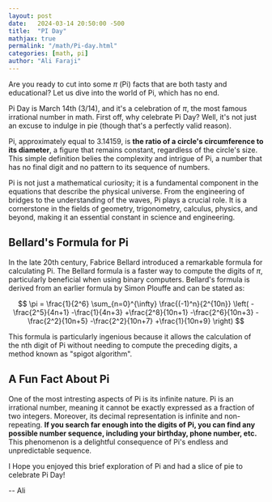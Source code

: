 ```yaml
---
layout: post
date:   2024-03-14 20:50:00 -500
title:  "PI Day"
mathjax: true
permalink: "/math/Pi-day.html"
categories: [math, pi]
author: "Ali Faraji"
---
```


Are you ready to cut into some $\pi$ (Pi) facts that are both tasty and educational? Let us dive into the world of Pi, which has no end.


Pi Day is March 14th (3/14), and it's a celebration of $\pi$, the most famous irrational number in math.
First off, why celebrate Pi Day? Well, it's not just an excuse to indulge in pie (though that's a perfectly valid reason).

Pi, approximately equal to 3.14159, is **the ratio of a circle's circumference to its diameter**, a figure that remains constant, regardless of the circle's size. This simple definition belies the complexity and intrigue of Pi, a number that has no final digit and no pattern to its sequence of numbers.

Pi is not just a mathematical curiosity; it is a fundamental component in the equations that describe the physical universe.
From the engineering of bridges to the understanding of the waves, Pi plays a crucial role.
It is a cornerstone in the fields of geometry, trigonometry, calculus, physics, and beyond, making it an essential constant in science and engineering.


## Bellard's Formula for Pi
In the late 20th century, Fabrice Bellard introduced a remarkable formula for calculating Pi.
The Bellard formula is a faster way to compute the digits of $\pi$, particularly beneficial when using binary computers. Bellard's formula is derived from an earlier formula by Simon Plouffe and can be stated as:

$$ \pi = \frac{1}{2^6} \sum_{n=0}^{\infty} \frac{(-1)^n}{2^{10n}} \left( -\frac{2^5}{4n+1} -\frac{1}{4n+3} +\frac{2^8}{10n+1} -\frac{2^6}{10n+3} -\frac{2^2}{10n+5} -\frac{2^2}{10n+7} +\frac{1}{10n+9} \right) $$

This formula is particularly ingenious because it allows the calculation of the nth digit of Pi without needing to compute the preceding digits, a method known as "spigot algorithm".


## A Fun Fact About Pi

One of the most intresting aspects of Pi is its infinite nature.
Pi is an irrational number, meaning it cannot be exactly expressed as a fraction of two integers.
Moreover, its decimal representation is infinite and non-repeating.
**If you search far enough into the digits of Pi, you can find any possible number sequence, including your birthday, phone number, etc.** This phenomenon is a delightful consequence of Pi's endless and unpredictable sequence.

I Hope you enjoyed this brief exploration of Pi and had a slice of pie to celebrate Pi Day!

-- Ali

